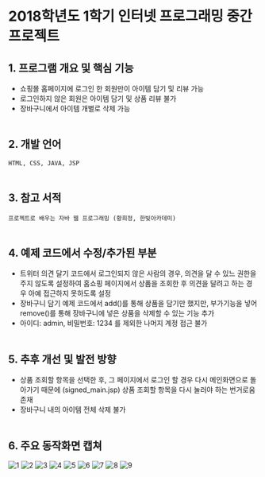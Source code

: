 # 2018학년도 1학기 인터넷 프로그래밍 중간 프로젝트 

## 1. 프로그램 개요 및 핵심 기능
- 쇼핑몰 홈페이지에 로그인 한 회원만이 아이템 담기 및 리뷰 가능
- 로그인하지 않은 회원은 아이템 담기 및 상품 리뷰 불가
- 장바구니에서 아이템 개별로 삭제 가능
<br/><br/>
## 2. 개발 언어
`HTML, CSS, JAVA, JSP`
<br/><br/>
## 3. 참고 서적
`프로젝트로 배우는 자바 웹 프로그래밍 (황희정, 한빛아카데미)`
<br/><br/>
## 4. 예제 코드에서 수정/추가된 부분
- 트위터 의견 달기 코드에서 로그인되지 않은 사람의 경우, 의견을 달 수 있느 권한을 주지 않도록 설정하여 홈쇼핑 페이지에서 상품을 조회한 후 의견을 달려고 하는 경우 아예 접근하지 못하도록 설정
- 장바구니 담기 예제 코드에서 add()를 통해 상품을 담기만 했지만, 부가기능을 넣어 remove()를 통해 장바구니에 넣은 상품을 삭제할 수 있는 기능 추가
- 아이디: admin, 비밀번호: 1234 를 제외한 나머지 계정 접근 불가
<br/><br/>
## 5. 추후 개선 및 발전 방향
- 상품 조회할 항목을 선택한 후, 그 페이지에서 로그인 할 경우 다시 메인화면으로 돌아가기 때문에 (signed_main.jsp) 상품 조회할 항목을 다시 눌러야 하는 번거로움 존재
- 장바구니 내의 아이템 전체 삭제 불가
<br/><br/>
## 6. 주요 동작화면 캡쳐
![1](https://user-images.githubusercontent.com/38810970/52067232-7f854d80-25bd-11e9-9dc6-80f0a5d44135.png)
![2](https://user-images.githubusercontent.com/38810970/52067251-88761f00-25bd-11e9-9017-39c959ea4448.png)
![3](https://user-images.githubusercontent.com/38810970/52067253-89a74c00-25bd-11e9-8a9c-548d39662f9c.png)
![4](https://user-images.githubusercontent.com/38810970/52067262-8ca23c80-25bd-11e9-8ece-0d7cbd4fbec8.png)
![5](https://user-images.githubusercontent.com/38810970/52067265-8f049680-25bd-11e9-9ed3-578f56147bd4.png)
![6](https://user-images.githubusercontent.com/38810970/52067267-9035c380-25bd-11e9-943b-3956941f0778.png)
![7](https://user-images.githubusercontent.com/38810970/52067271-90ce5a00-25bd-11e9-998f-141cd496c8be.png)
![8](https://user-images.githubusercontent.com/38810970/52067272-9166f080-25bd-11e9-9b0c-5ceb8b5c5006.png)
![9](https://user-images.githubusercontent.com/38810970/52067277-9461e100-25bd-11e9-960a-f4215c2b3622.png) 
<br/><br/>

